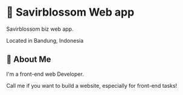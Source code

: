 
# 🌸 Savirblossom Web app

Savirblossom biz web app.

Located in Bandung, Indonesia
## 🚀 About Me
I'm a front-end web Developer.

Call me if you want to build a website, especially for front-end tasks!

